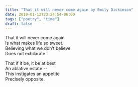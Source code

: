 ```yaml
---
title: "That it will never come again by Emily Dickinson"
date: 2019-01-12T23:24:54-06:00
tags: ["poetry", "time"]
draft: false
---
```


That it will never come again  
Is what makes life so sweet.  
Believing what we don’t believe  
Does not exhilarate.

That if it be, it be at best  
An ablative estate --  
This instigates an appetite  
Precisely opposite.
